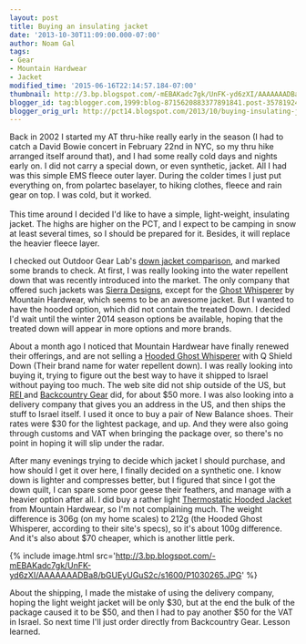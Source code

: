 ```yaml
---
layout: post
title: Buying an insulating jacket
date: '2013-10-30T11:09:00.000-07:00'
author: Noam Gal
tags:
- Gear
- Mountain Hardwear
- Jacket
modified_time: '2015-06-16T22:14:57.184-07:00'
thumbnail: http://3.bp.blogspot.com/-mEBAKadc7gk/UnFK-yd6zXI/AAAAAAADBa8/bGUEyUGuS2c/s72-c/P1030265.JPG
blogger_id: tag:blogger.com,1999:blog-8715620883377891841.post-3578192428061899129
blogger_orig_url: http://pct14.blogspot.com/2013/10/buying-insulating-jacket.html
---
```


Back in 2002 I started my AT thru-hike really early in the season (I had to catch a David Bowie concert in February 22nd in NYC, so my thru hike arranged itself around that), and I had some really cold days and nights early on. I did not carry a special down, or even synthetic, jacket. All I had was this simple EMS fleece outer layer. During the colder times I just put everything on, from polartec baselayer, to hiking clothes, fleece and rain gear on top. I was cold, but it worked.<br/><br/>This time around I decided I'd like to have a simple, light-weight, insulating jacket. The highs are higher on the PCT, and I expect to be camping in snow at least several times, so I should be prepared for it. Besides, it will replace the heavier fleece layer.

I checked out Outdoor Gear Lab's [down jacket comparison](http://www.outdoorgearlab.com/Down-Jacket-Reviews), and marked some brands to check. At first, I was really looking into the water repellent down that was recently introduced into the market. The only company that offered such jackets was [Sierra Designs](http://www.sierradesigns.com/c-34-insulated.aspx), except for the [Ghost Whisperer](http://www.mountainhardwear.com/mens-ghost-whisperer-down-jacket-OM5678.html?colorID=293) by Mountain Hardwear, which seems to be an awesome jacket. But I wanted to have the hooded option, which did not contain the treated Down. I decided I'd wait until the winter 2014 season options be available, hoping that the treated down will appear in more options and more brands.

About a month ago I noticed that Mountain Hardwear have finally renewed their offerings, and are not selling a [Hooded Ghost Whisperer](http://www.mountainhardwear.com/mens-ghost-whisperer-hooded-down-jacket-OM5714.html?colorID=010) with Q Shield Down (Their brand name for water repellent down). I was really looking into buying it, trying to figure out the best way to have it shipped to Israel without paying too much. The web site did not ship outside of the US, but [REI ](http://www.rei.com/)and [Backcountry Gear](http://www.backcountrygear.com/) did, for about $50 more. I was also looking into a delivery company that gives you an address in the US, and then ships the stuff to Israel itself. I used it once to buy a pair of New Balance shoes. Their rates were $30 for the lightest package, and up. And they were also going through customs and VAT when bringing the package over, so there's no point in hoping it will slip under the radar.

After many evenings trying to decide which jacket I should purchase, and how should I get it over here, I finally decided on a synthetic one. I know down is lighter and compresses better, but I figured that since I got the down quilt, I can spare some poor geese their feathers, and manage with a heavier option after all. I did buy a rather light [Thermostatic Hooded Jacket](http://www.mountainhardwear.com/mens-thermostatic-hooded-jacket-OM5667.html?colorID=372) from Mountain Hardwear, so I'm not complaining much. The weight difference is 306g (on my home scales) to 212g (the Hooded Ghost Whisperer, according to their site's specs), so it's about 100g difference. And it's also about $70 cheaper, which is another little perk.

{% include image.html src='http://3.bp.blogspot.com/-mEBAKadc7gk/UnFK-yd6zXI/AAAAAAADBa8/bGUEyUGuS2c/s1600/P1030265.JPG' %}

About the shipping, I made the mistake of using the delivery company, hoping the light weight jacket will be only $30, but at the end the bulk of the package caused it to be $50, and then I had to pay another $50 for the VAT in Israel. So next time I'll just order directly from Backcountry Gear. Lesson learned.
